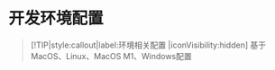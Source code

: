 # 开发环境配置

> [!TIP|style:callout|label:环境相关配置 |iconVisibility:hidden]
> 基于MacOS、Linux、MacOS M1、Windows配置

